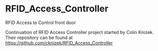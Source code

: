 # RFID_Access_Controller
RFID Access to Control front door

Continuation of RFID Access Controller project started by Colin Knizek. Their repository can be found at https://github.com/cknizek/RFID_Access_Controller 
